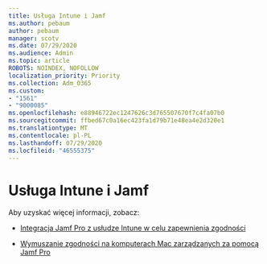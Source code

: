 ```yaml
---
title: Usługa Intune i Jamf
ms.author: pebaum
author: pebaum
manager: scotv
ms.date: 07/29/2020
ms.audience: Admin
ms.topic: article
ROBOTS: NOINDEX, NOFOLLOW
localization_priority: Priority
ms.collection: Adm_O365
ms.custom:
- "1561"
- "9000085"
ms.openlocfilehash: e88946722ec1247626c3d765507670f7c4fa07b0
ms.sourcegitcommit: ffbed67c0a16ec423fa1d79b71e48ea4e2d320e1
ms.translationtype: MT
ms.contentlocale: pl-PL
ms.lasthandoff: 07/29/2020
ms.locfileid: "46555375"
---
```

# <a name="intune-and-jamf"></a>Usługa Intune i Jamf

Aby uzyskać więcej informacji, zobacz: 

- [Integracja Jamf Pro z usłudze Intune w celu zapewnienia zgodności](https://docs.microsoft.com/intune/conditional-access-integrate-jamf)

- [Wymuszanie zgodności na komputerach Mac zarządzanych za pomocą Jamf Pro](https://docs.microsoft.com/intune/conditional-access-assign-jamf)